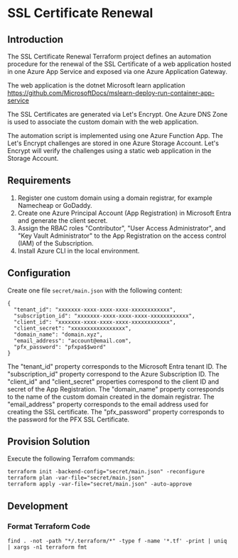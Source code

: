 # SSL Certificate Renewal

## Introduction

The SSL Certificate Renewal Terraform project defines an automation procedure for the renewal of the 
SSL Certificate of a web application hosted in one Azure App Service and exposed via one Azure 
Application Gateway.

The web application is the dotnet Microsoft learn application https://github.com/MicrosoftDocs/mslearn-deploy-run-container-app-service

The SSL Certificates are generated via Let's Encrypt. One Azure DNS Zone is used to associate the 
custom domain with the web application.

The automation script is implemented using one Azure Function App. The Let's Encrypt challenges are 
stored in one Azure Storage Account. Let's Encrypt will verify the challenges using a static web 
application in the Storage Account.

## Requirements

1. Register one custom domain using a domain registrar, for example Namecheap or GoDaddy.
2. Create one Azure Principal Account (App Registration) in Microsoft Entra and generate the client secret.
3. Assign the RBAC roles "Contributor", "User Access Administrator", and "Key Vault Administrator" to the App Registration on the access 
control (IAM) of the Subscription.
4. Install Azure CLI in the local environment.

## Configuration

Create one file `secret/main.json` with the following content:
```
{
  "tenant_id": "xxxxxxx-xxxx-xxxx-xxxx-xxxxxxxxxxxx",
  "subscription_id": "xxxxxxx-xxxx-xxxx-xxxx-xxxxxxxxxxxx",
  "client_id": "xxxxxxx-xxxx-xxxx-xxxx-xxxxxxxxxxxx",
  "client_secret": "xxxxxxxxxxxxxxxxx",
  "domain_name": "domain.xyz",
  "email_address": "account@email.com",
  "pfx_password": "pfxpa$$word"
}
```

The "tenant_id" property corresponds to the Microsoft Entra tenant ID. The "subscription_id" property 
correspond to the Azure Subscription ID. The "client_id" and "client_secret" properties correspond 
to the client ID and secret of the App Registration. The "domain_name" property corresponds to the 
name of the custom domain created in the domain registrar. The "email_address" property corresponds to 
the email address used for creating the SSL certificate. The "pfx_password" property corresponds to the 
password for the PFX SSL Certificate.

## Provision Solution

Execute the following Terrafom commands:

```$bash
terraform init -backend-config="secret/main.json" -reconfigure
terraform plan -var-file="secret/main.json"
terraform apply -var-file="secret/main.json" -auto-approve
```

## Development

### Format Terraform Code

```$bash
find . -not -path "*/.terraform/*" -type f -name '*.tf' -print | uniq | xargs -n1 terraform fmt
```
